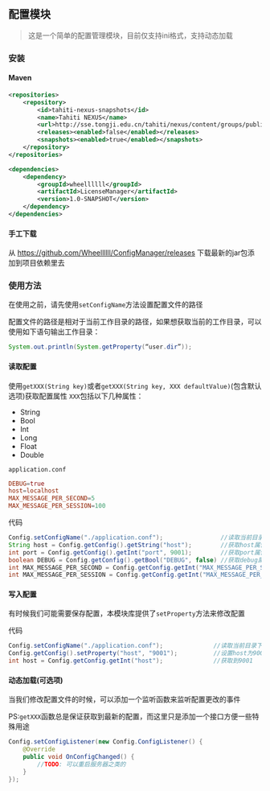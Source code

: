 ## 配置模块
> 这是一个简单的配置管理模块，目前仅支持ini格式，支持动态加载

### 安装

#### Maven

```xml
<repositories>
    <repository>
        <id>tahiti-nexus-snapshots</id>
        <name>Tahiti NEXUS</name>
        <url>http://sse.tongji.edu.cn/tahiti/nexus/content/groups/public</url>
        <releases><enabled>false</enabled></releases>
        <snapshots><enabled>true</enabled></snapshots>
    </repository>
</repositories>

<dependencies>
    <dependency>
        <groupId>wheellllll</groupId>
        <artifactId>LicenseManager</artifactId>
        <version>1.0-SNAPSHOT</version>
    </dependency>
</dependencies>
```

#### 手工下载
从 https://github.com/Wheellllll/ConfigManager/releases 下载最新的jar包添加到项目依赖里去

### 使用方法
在使用之前，请先使用`setConfigName`方法设置配置文件的路径

配置文件的路径是相对于当前工作目录的路径，如果想获取当前的工作目录，可以使用如下语句输出工作目录：
```java
System.out.println(System.getProperty(“user.dir”));
```


#### 读取配置
使用`getXXX(String key)`或者`getXXX(String key, XXX defaultValue)`(包含默认选项)获取配置属性
`XXX`包括以下几种属性：
- String
- Bool
- Int
- Long
- Float
- Double

`application.conf`

```conf
DEBUG=true
host=localhost
MAX_MESSAGE_PER_SECOND=5
MAX_MESSAGE_PER_SESSION=100
```

代码
```java
Config.setConfigName("./application.conf");                //读取当前目录下的application.conf文件
String host = Config.getConfig().getString("host");        //获取host属性，这里会得到localhost
int port = Config.getConfig().getInt("port", 9001);        //获取port属性，由于没有设置，故这里会使用默认值9001
boolean DEBUG = Config.getConfig().getBool("DEBUG", false) //获取debug属性，由于在配置文件里设置过，故这里没有使用默认值而是得到了true
int MAX_MESSAGE_PER_SECOND = Config.getConfig.getInt("MAX_MESSAGE_PER_SECOND")   //获取到5
int MAX_MESSAGE_PER_SESSION = Config.getConfig.getInt("MAX_MESSAGE_PER_SESSION") //获取到100
```

#### 写入配置
有时候我们可能需要保存配置，本模块库提供了`setProperty`方法来修改配置

代码
```java
Config.setConfigName("./application.conf");              //读取当前目录下的application.conf文件
Config.getConfig().setProperty("host", "9001");          //设置host为9001
int host = Config.getConfig.getInt("host");              //获取到9001
```

#### 动态加载(可选项)
当我们修改配置文件的时候，可以添加一个监听函数来监听配置更改的事件

PS:`getXXX`函数总是保证获取到最新的配置，而这里只是添加一个接口方便一些特殊用途

```java
Config.setConfigListener(new Config.ConfigListener() {
    @Override
    public void OnConfigChanged() {
        //TODO: 可以重启服务器之类的
    }
});
```

